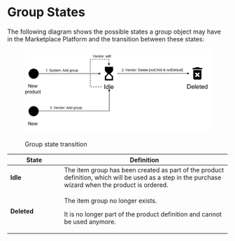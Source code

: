 # Group States

The following diagram shows the possible states a group object may have in the Marketplace Platform and the transition between these states:

<figure><img src="../../../../../.gitbook/assets/Group (1).png" alt=""><figcaption><p>Group state transition</p></figcaption></figure>

<table><thead><tr><th width="109">State</th><th>Definition</th></tr></thead><tbody><tr><td><strong>Idle</strong></td><td>The item group has been created as part of the product definition, which will be used as a step in the purchase wizard when the product is ordered.</td></tr><tr><td><strong>Deleted</strong></td><td><p>The item group no longer exists.</p><p></p><p>It is no longer part of the product definition and cannot be used anymore.</p></td></tr></tbody></table>
